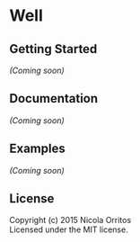 # Well


## Getting Started

_(Coming soon)_


## Documentation

_(Coming soon)_


## Examples

_(Coming soon)_


## License

Copyright (c) 2015 Nicola Orritos  
Licensed under the MIT license.
